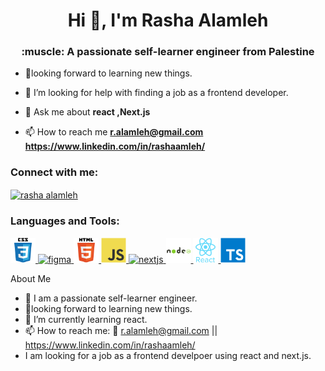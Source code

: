 <h1 align="center">Hi 👋, I'm Rasha Alamleh</h1>
<h3 align="center">:muscle: A passionate self-learner engineer from Palestine </h3>

- :eyes:looking forward to learning new things.

- 🤝 I’m looking for help with finding a job as a frontend developer.

- 💬 Ask me about **react ,Next.js**

- 📫 How to reach me **r.alamleh@gmail.com**    **https://www.linkedin.com/in/rashaamleh/**

<h3 align="left">Connect with me:</h3>
<p align="left">
<a href="https://linkedin.com/in/rasha alamleh" target="blank"><img align="center" src="https://raw.githubusercontent.com/rahuldkjain/github-profile-readme-generator/master/src/images/icons/Social/linked-in-alt.svg" alt="rasha alamleh" height="30" width="40" /></a>
</p>

<h3 align="left">Languages and Tools:</h3>
<p align="left"> <a href="https://www.w3schools.com/css/" target="_blank" rel="noreferrer"> <img src="https://raw.githubusercontent.com/devicons/devicon/master/icons/css3/css3-original-wordmark.svg" alt="css3" width="40" height="40"/> </a> <a href="https://www.figma.com/" target="_blank" rel="noreferrer"> <img src="https://www.vectorlogo.zone/logos/figma/figma-icon.svg" alt="figma" width="40" height="40"/> </a> <a href="https://www.w3.org/html/" target="_blank" rel="noreferrer"> <img src="https://raw.githubusercontent.com/devicons/devicon/master/icons/html5/html5-original-wordmark.svg" alt="html5" width="40" height="40"/> </a> <a href="https://developer.mozilla.org/en-US/docs/Web/JavaScript" target="_blank" rel="noreferrer"> <img src="https://raw.githubusercontent.com/devicons/devicon/master/icons/javascript/javascript-original.svg" alt="javascript" width="40" height="40"/> </a> <a href="https://nextjs.org/" target="_blank" rel="noreferrer"> <img src="https://cdn.worldvectorlogo.com/logos/nextjs-2.svg" alt="nextjs" width="40" height="40"/> </a> <a href="https://nodejs.org" target="_blank" rel="noreferrer"> <img src="https://raw.githubusercontent.com/devicons/devicon/master/icons/nodejs/nodejs-original-wordmark.svg" alt="nodejs" width="40" height="40"/> </a> <a href="https://reactjs.org/" target="_blank" rel="noreferrer"> <img src="https://raw.githubusercontent.com/devicons/devicon/master/icons/react/react-original-wordmark.svg" alt="react" width="40" height="40"/> </a> <a href="https://www.typescriptlang.org/" target="_blank" rel="noreferrer"> <img src="https://raw.githubusercontent.com/devicons/devicon/master/icons/typescript/typescript-original.svg" alt="typescript" width="40" height="40"/> </a> </p>






About Me 
- :muscle: I am a passionate self-learner engineer. 
- :eyes:looking forward to learning new things.
- 🌱 I’m currently learning react.
- 📫 How to reach me: :e-mail: r.alamleh@gmail.com || https://www.linkedin.com/in/rashaamleh/
- I am looking for a job as a frontend develpoer using react and next.js.






